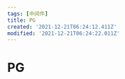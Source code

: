 ```yaml
---
tags: [中间件]
title: PG
created: '2021-12-21T06:24:12.411Z'
modified: '2021-12-21T06:24:22.011Z'
---
```


# PG

